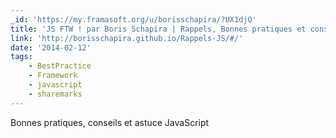 ```yaml
---
_id: 'https://my.framasoft.org/u/borisschapira/?UX1djQ'
title: 'JS FTW ! par Boris Schapira | Rappels, Bonnes pratiques et conseils'
link: 'http://borisschapira.github.io/Rappels-JS/#/'
date: '2014-02-12'
tags:
    - BestPractice
    - Framework
    - javascript
    - sharemarks
---
```


<div class="markdown"><p>Bonnes pratiques, conseils et astuce JavaScript
</p></div>
